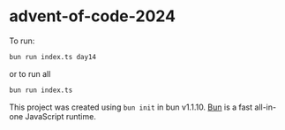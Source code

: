 # advent-of-code-2024

To run:

```bash
bun run index.ts day14
```

or to run all

```bash
bun run index.ts
```

This project was created using `bun init` in bun v1.1.10. [Bun](https://bun.sh) is a fast all-in-one JavaScript runtime.
